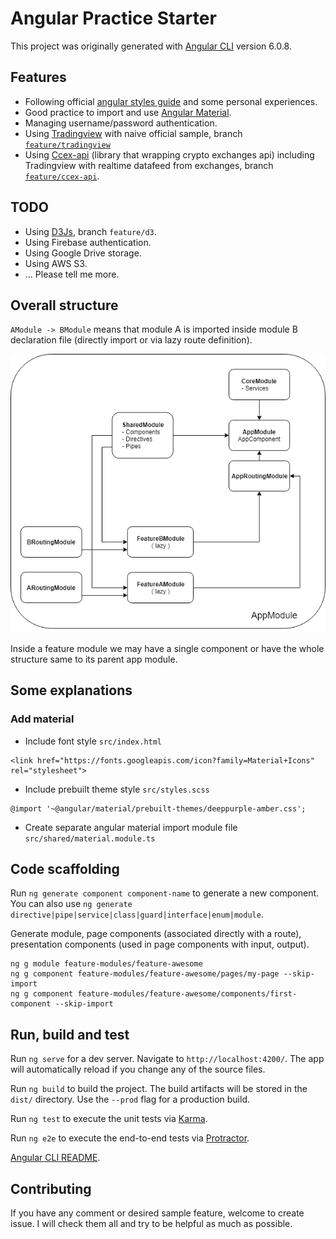# Angular Practice Starter

This project was originally generated with [Angular CLI](https://github.com/angular/angular-cli) version 6.0.8.

## Features
 - Following official [angular styles guide](https://angular.io/guide/styleguide) and some personal experiences.
 - Good practice to import and use [Angular Material](https://angular.io/guide/styleguide).
 - Managing username/password authentication.
 - Using [Tradingview](https://www.tradingview.com/chart/) with naive official sample, branch [`feature/tradingview`](https://github.com/dang1412/angular-practice-starter/tree/feature/tradingview)
 - Using [Ccex-api](https://github.com/dang1412/ccex-api) (library that wrapping crypto exchanges api) including Tradingview with realtime datafeed from exchanges, branch [`feature/ccex-api`](https://github.com/dang1412/angular-practice-starter/tree/feature/ccex-api).

 ## TODO
  - Using [D3Js](https://d3js.org/), branch `feature/d3`.
  - Using Firebase authentication.
  - Using Google Drive storage.
  - Using AWS S3.
  - ... Please tell me more.

## Overall structure

`AModule -> BModule` means that module A is imported inside module B declaration file (directly import or via lazy route definition).

<p align="center"><img src="assets/structure-diagram.png"></p>

Inside a feature module we may have a single component or have the whole structure same to its parent app module.

## Some explanations

### Add material
 - Include font style `src/index.html`
```
<link href="https://fonts.googleapis.com/icon?family=Material+Icons" rel="stylesheet">
```
 - Include prebuilt theme style `src/styles.scss`
```
@import '~@angular/material/prebuilt-themes/deeppurple-amber.css';
```
 - Create separate angular material import module file `src/shared/material.module.ts`

## Code scaffolding

Run `ng generate component component-name` to generate a new component. You can also use `ng generate directive|pipe|service|class|guard|interface|enum|module`.

Generate module, page components (associated directly with a route), presentation components (used in page components with input, output).

```
ng g module feature-modules/feature-awesome
ng g component feature-modules/feature-awesome/pages/my-page --skip-import
ng g component feature-modules/feature-awesome/components/first-component --skip-import
``` 

## Run, build and test

Run `ng serve` for a dev server. Navigate to `http://localhost:4200/`. The app will automatically reload if you change any of the source files.

Run `ng build` to build the project. The build artifacts will be stored in the `dist/` directory. Use the `--prod` flag for a production build.

Run `ng test` to execute the unit tests via [Karma](https://karma-runner.github.io).

Run `ng e2e` to execute the end-to-end tests via [Protractor](http://www.protractortest.org/).

[Angular CLI README](https://github.com/angular/angular-cli/blob/master/README.md).

## Contributing
If you have any comment or desired sample feature, welcome to create issue. I will check them all and try to be helpful as much as possible.
